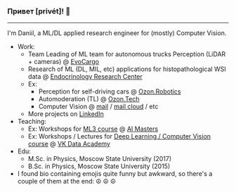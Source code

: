 ### Привет [privét]! 👋
---

I'm Daniil, a ML/DL applied research engineer for (mostly) Computer Vision.

* Work:
  * Team Leading of ML team for autonomous trucks Perception (LiDAR + cameras) @ [EvoCargo](https://evocargo.com)
  * Research of ML (DL, MIL, etc) applications for histopathological WSI data @ [Endocrinology Research Center](https://www.endocrincentr.ru/departments/mezhinstitutskie-podrazdeleniya/otdel-fundamentalnoy-patomorfologii)
  * Ex: 
    * Perception for self-driving cars @ [Ozon.Robotics](https://ozon.dev/)
    * Automoderation (TL) @ [Ozon.Tech](https://ozon.dev/)
    * Computer Vision @ [mail](https://mail.ru/) / [mail cloud](https://cloud.mail.ru) / etc
  * More projects on [LinkedIn](https://www.linkedin.com/in/lysukhin/)
* Teaching:
  * Ex: Workshops for [ML3 course](https://github.com/lysukhin/ai-masters-ml3-seminars) @ [AI Masters](https://aimasters.ru/ml3)
  * Ex: Workshops / Lectures for [Deep Learning / Computer Vision course](https://github.com/lysukhin/vk-academy-dl-cv) @ [VK Data Academy](https://data.vk.company/)
* Edu:
  * M.Sc. in Physics, Moscow State University (2017)
  * B.Sc. in Physics, Moscow State University (2015) 
* I found bio containing emojis quite funny but awkward, so there's a couple of them at the end: ☮️ ☮️ ☮️
